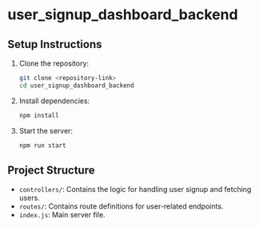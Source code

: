 # user_signup_dashboard_backend

## Setup Instructions

1. Clone the repository:

   ```bash
   git clone <repository-link>
   cd user_signup_dashboard_backend
   ```

2. Install dependencies:

   ```bash
   npm install
   ```

3. Start the server:
   ```bash
   npm run start
   ```

## Project Structure

- `controllers/`: Contains the logic for handling user signup and fetching users.
- `routes/`: Contains route definitions for user-related endpoints.
- `index.js`: Main server file.
